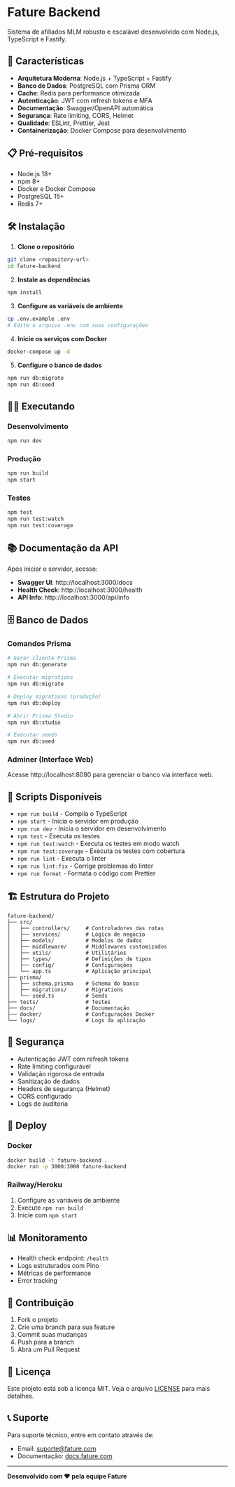 # Fature Backend

Sistema de afiliados MLM robusto e escalável desenvolvido com Node.js, TypeScript e Fastify.

## 🚀 Características

- **Arquitetura Moderna**: Node.js + TypeScript + Fastify
- **Banco de Dados**: PostgreSQL com Prisma ORM
- **Cache**: Redis para performance otimizada
- **Autenticação**: JWT com refresh tokens e MFA
- **Documentação**: Swagger/OpenAPI automática
- **Segurança**: Rate limiting, CORS, Helmet
- **Qualidade**: ESLint, Prettier, Jest
- **Containerização**: Docker Compose para desenvolvimento

## 📋 Pré-requisitos

- Node.js 18+
- npm 8+
- Docker e Docker Compose
- PostgreSQL 15+
- Redis 7+

## 🛠️ Instalação

1. **Clone o repositório**
```bash
git clone <repository-url>
cd fature-backend
```

2. **Instale as dependências**
```bash
npm install
```

3. **Configure as variáveis de ambiente**
```bash
cp .env.example .env
# Edite o arquivo .env com suas configurações
```

4. **Inicie os serviços com Docker**
```bash
docker-compose up -d
```

5. **Configure o banco de dados**
```bash
npm run db:migrate
npm run db:seed
```

## 🏃‍♂️ Executando

### Desenvolvimento
```bash
npm run dev
```

### Produção
```bash
npm run build
npm start
```

### Testes
```bash
npm test
npm run test:watch
npm run test:coverage
```

## 📚 Documentação da API

Após iniciar o servidor, acesse:
- **Swagger UI**: http://localhost:3000/docs
- **Health Check**: http://localhost:3000/health
- **API Info**: http://localhost:3000/api/info

## 🗄️ Banco de Dados

### Comandos Prisma
```bash
# Gerar cliente Prisma
npm run db:generate

# Executar migrations
npm run db:migrate

# Deploy migrations (produção)
npm run db:deploy

# Abrir Prisma Studio
npm run db:studio

# Executar seeds
npm run db:seed
```

### Adminer (Interface Web)
Acesse http://localhost:8080 para gerenciar o banco via interface web.

## 🔧 Scripts Disponíveis

- `npm run build` - Compila o TypeScript
- `npm start` - Inicia o servidor em produção
- `npm run dev` - Inicia o servidor em desenvolvimento
- `npm test` - Executa os testes
- `npm run test:watch` - Executa os testes em modo watch
- `npm run test:coverage` - Executa os testes com cobertura
- `npm run lint` - Executa o linter
- `npm run lint:fix` - Corrige problemas do linter
- `npm run format` - Formata o código com Prettier

## 🏗️ Estrutura do Projeto

```
fature-backend/
├── src/
│   ├── controllers/     # Controladores das rotas
│   ├── services/        # Lógica de negócio
│   ├── models/          # Modelos de dados
│   ├── middleware/      # Middlewares customizados
│   ├── utils/           # Utilitários
│   ├── types/           # Definições de tipos
│   ├── config/          # Configurações
│   └── app.ts           # Aplicação principal
├── prisma/
│   ├── schema.prisma    # Schema do banco
│   ├── migrations/      # Migrations
│   └── seed.ts          # Seeds
├── tests/               # Testes
├── docs/                # Documentação
├── docker/              # Configurações Docker
└── logs/                # Logs da aplicação
```

## 🔐 Segurança

- Autenticação JWT com refresh tokens
- Rate limiting configurável
- Validação rigorosa de entrada
- Sanitização de dados
- Headers de segurança (Helmet)
- CORS configurado
- Logs de auditoria

## 🚀 Deploy

### Docker
```bash
docker build -t fature-backend .
docker run -p 3000:3000 fature-backend
```

### Railway/Heroku
1. Configure as variáveis de ambiente
2. Execute `npm run build`
3. Inicie com `npm start`

## 📊 Monitoramento

- Health check endpoint: `/health`
- Logs estruturados com Pino
- Métricas de performance
- Error tracking

## 🤝 Contribuição

1. Fork o projeto
2. Crie uma branch para sua feature
3. Commit suas mudanças
4. Push para a branch
5. Abra um Pull Request

## 📄 Licença

Este projeto está sob a licença MIT. Veja o arquivo [LICENSE](LICENSE) para mais detalhes.

## 📞 Suporte

Para suporte técnico, entre em contato através de:
- Email: suporte@fature.com
- Documentação: [docs.fature.com](https://docs.fature.com)

---

**Desenvolvido com ❤️ pela equipe Fature**

